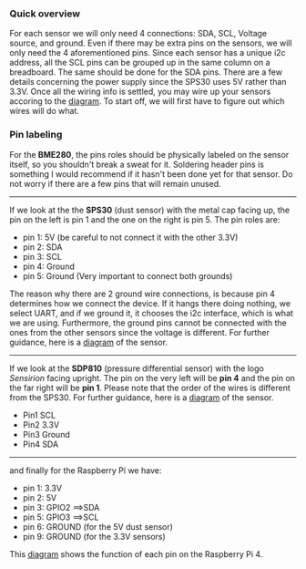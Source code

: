 ### Quick overview
For each sensor we will only need 4 connections: SDA, SCL, Voltage source, and ground. Even if there may be extra pins on the sensors, we will only need the 4 aforementioned pins. Since each sensor has a unique i2c address, all the SCL pins can be grouped up in the same column on a breadboard. The same should be done for the SDA pins. There are a few details concerning the power supply since the SPS30 uses 5V rather than 3.3V. Once all the wiring info is settled, you may wire up your sensors accoring to the [diagram](http://132.206.126.37/bvllab/particulate-sensor/blob/master/DOCS/Photos/Wiring_Diagram.png). To start off, we will first have to figure out which wires will do what.


### Pin labeling

For the **BME280**, the pins roles should be physically labeled on the sensor itself, so you shouldn't break a sweat for it. Soldering header pins is something I would recommend if it hasn't been done yet for that sensor. Do not worry if there are a few pins that will remain unused.

---------------------------------------------------------

If we look at the the **SPS30** (dust sensor) with the metal cap facing up, the pin on the left is pin 1 and the one on the right is pin 5. The pin roles are:

- pin 1: 5V    (be careful to not connect it with the other 3.3V)
- pin 2: SDA
- pin 3: SCL
- pin 4: Ground 
- pin 5: Ground (Very important to connect both grounds)

The reason why there are 2 ground wire connections, is because pin 4 determines how we connect the device. If it hangs there doing nothing, we select UART, and if we ground it, it chooses the i2c interface, which is what we are using. Furthermore, the ground pins cannot be connected with the ones from the other sensors since the voltage is different. For further guidance, here is a [diagram](http://132.206.126.37/bvllab/particulate-sensor/blob/master/DOCS/Photos/SPS30.png) of the sensor.

---------------------------------------------------------

If we look at the **SDP810** (pressure differential sensor) with the logo *Sensirion* facing upright. The pin on the very left will be **pin 4** and the pin on the far right will be **pin 1**. Please note that the order of the wires is different from the SPS30. For further guidance, here is a [diagram](http://132.206.126.37/bvllab/particulate-sensor/blob/master/DOCS/Photos/SDP810.png) of the sensor.

- Pin1 SCL
- Pin2 3.3V
- Pin3 Ground
- Pin4 SDA


---------------------------------------------------------
and finally for the Raspberry Pi we have:

- pin 1: 3.3V
- pin 2: 5V
- pin 3: GPIO2 ==>SDA
- pin 5: GPIO3 ==>SCL
- pin 6: GROUND (for the 5V dust sensor)
- pin 9: GROUND (for the 3.3V sensors)

This [diagram](http://132.206.126.37/bvllab/particulate-sensor/blob/master/DOCS/Photos/RPi4GPIO.jpg) shows the function of each pin on the Raspberry Pi 4.

